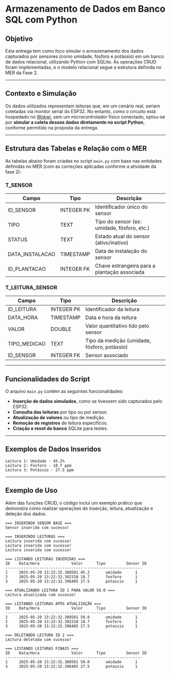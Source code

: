 # Armazenamento de Dados em Banco SQL com Python

## Objetivo

Esta entrega tem como foco simular o armazenamento dos dados capturados por sensores (como umidade, fósforo e potássio) em um banco de dados relacional, utilizando Python com SQLite. As operações CRUD foram implementadas, e o modelo relacional segue a estrutura definida no MER da Fase 2.

---

## Contexto e Simulação

Os dados utilizados representam leituras que, em um cenário real, seriam coletadas via monitor serial do ESP32. No entanto, como o circuito está hospedado no [Wokwi](https://wokwi.com/projects/431422752922568705), sem um microcontrolador físico conectado, optou-se por **simular a coleta desses dados diretamente no script Python**, conforme permitido na proposta da entrega.

---

## Estrutura das Tabelas e Relação com o MER

As tabelas abaixo foram criadas no script `main.py` com base nas entidades definidas no MER (com as correções aplicadas conforme a atividade da fase 2):

### T_SENSOR
| Campo              | Tipo         | Descrição                                      |
|-------------------|--------------|-----------------------------------------------|
| ID_SENSOR         | INTEGER PK   | Identificador único do sensor                 |
| TIPO              | TEXT         | Tipo do sensor (ex: umidade, fósforo, etc.)   |
| STATUS            | TEXT         | Estado atual do sensor (ativo/inativo)        |
| DATA_INSTALACAO   | TIMESTAMP    | Data de instalação do sensor                  |
| ID_PLANTACAO      | INTEGER FK   | Chave estrangeira para a plantação associada  |

### T_LEITURA_SENSOR
| Campo              | Tipo         | Descrição                                      |
|-------------------|--------------|-----------------------------------------------|
| ID_LEITURA        | INTEGER PK   | Identificador da leitura                      |
| DATA_HORA         | TIMESTAMP    | Data e hora da leitura                        |
| VALOR             | DOUBLE       | Valor quantitativo lido pelo sensor           |
| TIPO_MEDICAO      | TEXT         | Tipo da medição (umidade, fósforo, potássio)  |
| ID_SENSOR         | INTEGER FK   | Sensor associado                              |

---

## Funcionalidades do Script

O arquivo `main.py` contém as seguintes funcionalidades:

- **Inserção de dados simulados**, como se tivessem sido capturados pelo ESP32.
- **Consulta das leituras** por tipo ou por sensor.
- **Atualização de valores** ou tipo de medição.
- **Remoção de registros** de leitura específicos.
- **Criação e reset do banco** SQLite para testes.

---

## Exemplos de Dados Inseridos

```plaintext
Leitura 1: Umidade - 45.2%
Leitura 2: Fósforo - 18.7 ppm
Leitura 3: Potássio - 27.5 ppm
```

---

## Exemplo de Uso 

Além das funções CRUD, o código inclui um exemplo prático que demonstra como realizar operações de inserção, leitura, atualização e deleção dos dados.

```plaintext
=== INSERINDO SENSOR BASE ===
Sensor inserido com sucesso!

=== INSERINDO LEITURAS ===
Leitura inserida com sucesso!
Leitura inserida com sucesso!
Leitura inserida com sucesso!

=== LISTANDO LEITURAS INSERIDAS ===
ID    Data/Hora              Valor      Tipo         Sensor ID
------------------------------------------------------------
1     2025-05-20 13:22:32.388501 45.2       umidade      1
2     2025-05-20 13:22:32.392318 18.7       fosforo      1
3     2025-05-20 13:22:32.396405 27.5       potassio     1

=== ATUALIZANDO LEITURA ID 1 PARA VALOR 50.0 ===
Leitura atualizada com sucesso!

=== LISTANDO LEITURAS APÓS ATUALIZAÇÃO ===
ID    Data/Hora              Valor      Tipo         Sensor ID
------------------------------------------------------------
1     2025-05-20 13:22:32.388501 50.0       umidade      1
2     2025-05-20 13:22:32.392318 18.7       fosforo      1
3     2025-05-20 13:22:32.396405 27.5       potassio     1

=== DELETANDO LEITURA ID 2 ===
Leitura deletada com sucesso!

=== LISTANDO LEITURAS FINAIS ===
ID    Data/Hora              Valor      Tipo         Sensor ID
------------------------------------------------------------
1     2025-05-20 13:22:32.388501 50.0       umidade      1
3     2025-05-20 13:22:32.396405 27.5       potassio     1

```

